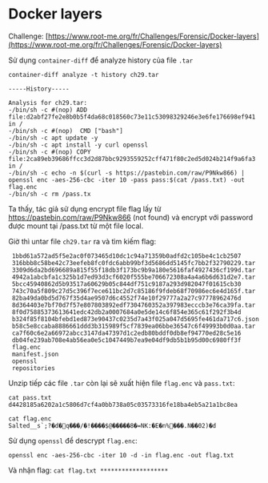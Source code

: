 # Docker layers

Challenge: [https://www.root-me.org/fr/Challenges/Forensic/Docker-layers](https://www.root-me.org/fr/Challenges/Forensic/Docker-layers)

Sử dụng `container-diff` để analyze history của file `.tar`

```
container-diff analyze -t history ch29.tar

-----History-----

Analysis for ch29.tar:
-/bin/sh -c #(nop) ADD file:d2abf27fe2e8b0b5f4da68c018560c73e11c53098329246e3e6fe176698ef941 in /
-/bin/sh -c #(nop)  CMD ["bash"]
-/bin/sh -c apt update -y
-/bin/sh -c apt install -y curl openssl
-/bin/sh -c #(nop) COPY file:2ca89eb39686ffcc3d2d87bbc9293559252cff471f80c2ed5d024b214f9a6fa3 in /
-/bin/sh -c echo -n $(curl -s https://pastebin.com/raw/P9Nkw866) | openssl enc -aes-256-cbc -iter 10 -pass pass:$(cat /pass.txt) -out flag.enc
-/bin/sh -c rm /pass.tx
```

Ta thấy, tác giả sử dụng encrypt file flag lấy từ https://pastebin.com/raw/P9Nkw866 (not found) và encrypt với password được mount tại /pass.txt từ một file local.

Giờ thì untar file `ch29.tar` ra và tìm kiếm flag:

```
 1bbd61a572ad5f5e2ac0f073465d10dc1c94a71359b0adfd2c105be4c1cb2507
 316bbb8c58be42c73eefeb8fc0fdc6abb99bf3d5686dd5145fc7bb2f32790229.tar
 3309d6da2bd696689a815f55f18db3f173bc9b9a180e5616faf4927436cf199d.tar
 4942a1abcbfa1c325b1d7ed93d3cf6020f555be706672308a4a4a6b6d631d2e7.tar
 5bcc45940862d5b93517a60629b05c844df751c9187a293d982047f01615cb30
 743c70a5f809c27d5c396f7ece611bc2d7c85186f9fdeb68f70986ec6e4d165f.tar
 82ba49da0bd5d767f35d4ae9507d6c4552f74e10f29777a2a27c97778962476d
 8d364403e7bf70d7f57e807803892edf7304760352a397983ecccb3e76ca39fa.tar
 8f0d75885373613641edc42db2a0007684a0e5de14c6f854e365c61f292f3b4d
 b324f85f8104bfebd1ed873e90437c0235d7a43f025a047d5695fe461da717c6.json
 b58c5e8ccaba8886661ddd3b315989f5cf7839ea06bbe36547c6f49993b0d0aa.tar
 ca7f60c6e2a66972abcc3147da47397d1c2edb80bddf0db8ef94770ed28c5e16
 db04fe239ab708e4ab56ea0e5c1047449b7ea9e04df9db5b1b95d00c6980ff3f
 flag.enc
 manifest.json
 openssl
 repositories
```

Unzip tiếp các file `.tar` còn lại sẽ xuất hiện file `flag.enc` và `pass.txt`:

```
cat pass.txt
d4428185a6202a1c5806d7cf4a0bb738a05c03573316fe18ba4eb5a21a1bc8ea
```

```
cat flag.enc
Salted__s`;?�d�q���/�!����$@�����8�=NK:�E�n%���.N��02)�d
```

Sử dụng `openssl` để descrypt `flag.enc`:

```
openssl enc -aes-256-cbc -iter 10 -d -in flag.enc -out flag.txt
```

Và nhận flag: `cat flag.txt *******************`
